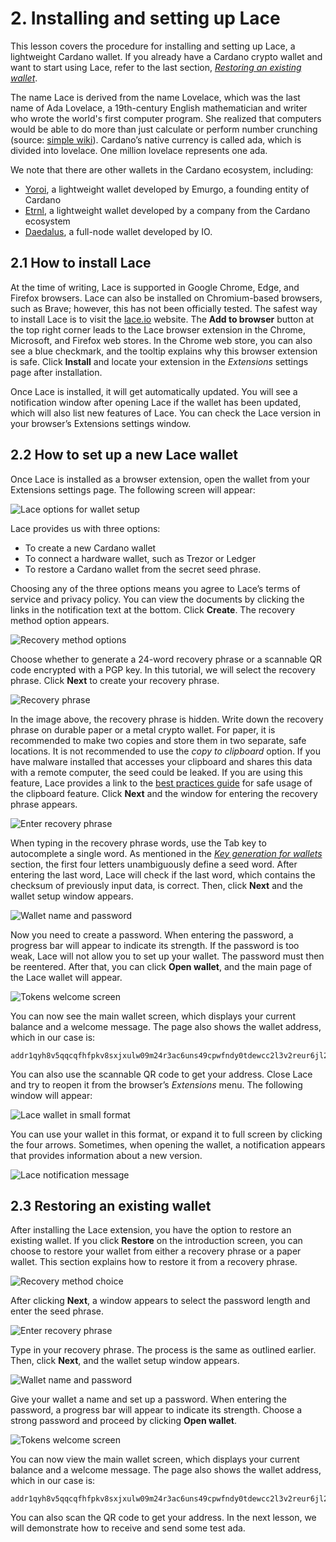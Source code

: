 # 2. Installing and setting up Lace 

This lesson covers the procedure for installing and setting up Lace, a lightweight Cardano wallet. If you already have a Cardano crypto wallet and want to start using Lace, refer to the last section, [*Restoring an existing wallet*](https://github.com/iohkedu/cardano-education-program/blob/lace-course/lace-course/02-lesson/02-Installing-and-setting-up-Lace.md#23-restoring-an-existing-wallet). 

The name Lace is derived from the name Lovelace, which was the last name of Ada Lovelace, a 19th-century English mathematician and writer who wrote the world's first computer program. She realized that computers would be able to do more than just calculate or perform number crunching (source: [simple wiki](https://simple.wikipedia.org/wiki/Ada_Lovelace)). Cardano’s native currency is called ada, which is divided into lovelace. One million lovelace represents one ada. 

We note that there are other wallets in the Cardano ecosystem, including: 

* [Yoroi](https://yoroi-wallet.com/), a lightweight wallet developed by Emurgo, a founding entity of Cardano   
* [Etrnl](https://eternl.io/), a lightweight wallet developed by a company from the Cardano ecosystem   
* [Daedalus](https://daedaluswallet.io/), a full-node wallet developed by IO. 

## 2.1 How to install Lace

At the time of writing, Lace is supported in Google Chrome, Edge, and Firefox browsers. Lace can also be installed on Chromium-based browsers, such as Brave; however, this has not been officially tested. The safest way to install Lace is to visit the [lace.io](http://lace.io) website. The **Add to browser** button at the top right corner leads to the Lace browser extension in the Chrome, Microsoft, and Firefox web stores. In the Chrome web store, you can also see a blue checkmark, and the tooltip explains why this browser extension is safe. Click **Install** and locate your extension in the *Extensions* settings page after installation. 

Once Lace is installed, it will get automatically updated. You will see a notification window after opening Lace if the wallet has been updated, which will also list new features of Lace. You can check the Lace version in your browser’s Extensions settings window.  

## 2.2 How to set up a new Lace wallet 

Once Lace is installed as a browser extension, open the wallet from your Extensions settings page. The following screen will appear:  

![Lace options for wallet setup](https://github.com/iohkedu/cardano-education-program/blob/lace-course/images/2/02-02-01.png)

Lace provides us with three options:  

* To create a new Cardano wallet  
* To connect a hardware wallet, such as Trezor or Ledger  
* To restore a Cardano wallet from the secret seed phrase. 

Choosing any of the three options means you agree to Lace’s terms of service and privacy policy. You can view the documents by clicking the links in the notification text at the bottom. Click **Create**. The recovery method option appears. 

![Recovery method options](https://github.com/iohkedu/cardano-education-program/blob/lace-course/images/2/02-02-02.png)

Choose whether to generate a 24-word recovery phrase or a scannable QR code encrypted with a PGP key. In this tutorial, we will select the recovery phrase. Click **Next** to create your recovery phrase. 

![Recovery phrase](https://github.com/iohkedu/cardano-education-program/blob/lace-course/images/2/02-02-03.png)

In the image above, the recovery phrase is hidden. Write down the recovery phrase on durable paper or a metal crypto wallet. For paper, it is recommended to make two copies and store them in two separate, safe locations. It is not recommended to use the *copy to clipboard* option. If you have malware installed that accesses your clipboard and shares this data with a remote computer, the seed could be leaked. If you are using this feature, Lace provides a link to the [best practices guide](https://www.lace.io/faq?question=best-practices-for-using-the-copy-to-clipboard-paste-from-clipboard-recovery-phrase-features) for safe usage of the clipboard feature. Click **Next** and the window for entering the recovery phrase appears. 

![Enter recovery phrase](https://github.com/iohkedu/cardano-education-program/blob/lace-course/images/2/02-02-04.png)

When typing in the recovery phrase words, use the Tab key to autocomplete a single word. As mentioned in the [*Key generation for wallets*](https://github.com/iohkedu/cardano-education-program/blob/lace-course/lace-course/01-lessons/01-Introduction-to-blockchain-and-wallets.md#15-key-generation-for-wallets) section, the first four letters unambiguously define a seed word. After entering the last word, Lace will check if the last word, which contains the checksum of previously input data, is correct. Then, click **Next** and the wallet setup window appears.    

![Wallet name and password](https://github.com/iohkedu/cardano-education-program/blob/lace-course/images/2/02-02-05.png)

Now you need to create a password. When entering the password, a progress bar will appear to indicate its strength. If the password is too weak, Lace will not allow you to set up your wallet. The password must then be reentered. After that, you can click **Open wallet**, and the main page of the Lace wallet will appear. 

![Tokens welcome screen](https://github.com/iohkedu/cardano-education-program/blob/lace-course/images/2/02-02-06.png)

You can now see the main wallet screen, which displays your current balance and a welcome message. The page also shows the wallet address, which in our case is: 

```shell
addr1qyh8v5qqcqfhfpkv8sxjxulw09m24r3ac6uns49cpwfndy0tdewcc2l3v2reur6jl2amk2jnfr6klgjjlyx29qpd0e0qtv4mld
```

You can also use the scannable QR code to get your address. Close Lace and try to reopen it from the browser’s *Extensions* menu. The following window will appear: 

![Lace wallet in small format](https://github.com/iohkedu/cardano-education-program/blob/lace-course/images/2/02-02-07.png=495x656)

You can use your wallet in this format, or expand it to full screen by clicking the four arrows. Sometimes, when opening the wallet, a notification appears that provides information about a new version. 

![Lace notification message](https://github.com/iohkedu/cardano-education-program/blob/lace-course/images/2/02-02-08.png)

## 2.3 Restoring an existing wallet

After installing the Lace extension, you have the option to restore an existing wallet. If you click **Restore** on the introduction screen, you can choose to restore your wallet from either a recovery phrase or a paper wallet. This section explains how to restore it from a recovery phrase. 

![Recovery method choice](https://github.com/iohkedu/cardano-education-program/blob/lace-course/images/2/02-03-01.png)

After clicking **Next**, a window appears to select the password length and enter the seed phrase. 

![Enter recovery phrase](https://github.com/iohkedu/cardano-education-program/blob/lace-course/images/2/02-03-02.png)

Type in your recovery phrase. The process is the same as outlined earlier. Then, click **Next**, and the wallet setup window appears.  

![Wallet name and password](https://github.com/iohkedu/cardano-education-program/blob/lace-course/images/2/02-03-03.png)

Give your wallet a name and set up a password. When entering the password, a progress bar will appear to indicate its strength. Choose a strong password and proceed by clicking **Open wallet**. 

![Tokens welcome screen](https://github.com/iohkedu/cardano-education-program/blob/lace-course/images/2/02-03-04.png)

You can now view the main wallet screen, which displays your current balance and a welcome message. The page also shows the wallet address, which in our case is: 

```shell
addr1qyh8v5qqcqfhfpkv8sxjxulw09m24r3ac6uns49cpwfndy0tdewcc2l3v2reur6jl2amk2jnfr6klgjjlyx29qpd0e0qtv4mld
```

You can also scan the QR code to get your address. In the next lesson, we will demonstrate how to receive and send some test ada. 

